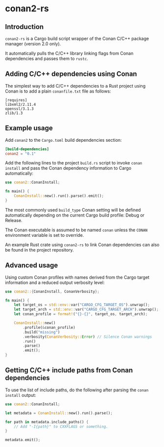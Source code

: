 # conan2-rs

## Introduction

`conan2-rs` is a Cargo build script wrapper of the Conan C/C++ package manager
(version 2.0 only).

It automatically pulls the C/C++ library linking flags from Conan dependencies
and passes them to `rustc`.

## Adding C/C++ dependencies using Conan

The simplest way to add C/C++ dependencies to a Rust project using Conan
is to add a plain `conanfile.txt` file as follows:

```text
[requires]
libxml2/2.11.4
openssl/3.1.3
zlib/1.3
```

## Example usage

Add `conan2` to the `Cargo.toml` build dependencies section:

```toml
[build-dependencies]
conan2 = "0.1"
```

Add the following lines to the project `build.rs` script to invoke `conan install`
and pass the Conan dependency information to Cargo automatically:

```rust
use conan2::ConanInstall;

fn main() {
    ConanInstall::new().run().parse().emit();
}
```

The most commonly used `build_type` Conan setting will be defined automatically
depending on the current Cargo build profile: Debug or Release.

The Conan executable is assumed to be named `conan` unless
the `CONAN` environment variable is set to override.

An example Rust crate using `conan2-rs` to link Conan dependencies
can also be found in the project repository.

## Advanced usage

Using custom Conan profiles with names derived from the Cargo target information
and a reduced output verbosity level:

```rust
use conan2::{ConanInstall, ConanVerbosity};

fn main() {
    let target_os = std::env::var("CARGO_CFG_TARGET_OS").unwrap();
    let target_arch = std::env::var("CARGO_CFG_TARGET_ARCH").unwrap();
    let conan_profile = format!("{}-{}", target_os, target_arch);

    ConanInstall::new()
        .profile(&conan_profile)
        .build("missing")
        .verbosity(ConanVerbosity::Error) // Silence Conan warnings
        .run()
        .parse()
        .emit();
}
```

## Getting C/C++ include paths from Conan dependencies

To use the list of include paths, do the following after
parsing the `conan install` output:

```rust
use conan2::ConanInstall;

let metadata = ConanInstall::new().run().parse();

for path in metadata.include_paths() {
    // Add "-I{path}" to CXXFLAGS or something.
}

metadata.emit();
```
